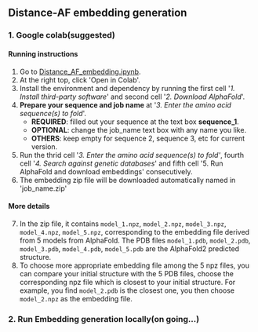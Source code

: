 ## Distance-AF embedding generation
### 1. Google colab(suggested)
#### Running instructions
 1. Go to [Distance_AF_embedding.ipynb](https://github.com/kiharalab/Distance-AF/blob/main/Distance_AF_embedding.ipynb).
 2. At the right top, click 'Open in Colab'.
 3. Install the environment and dependency by running the first cell '*1. Install third-party software*' and second cell '*2. Download AlphaFold*'.
 4. **Prepare your sequence and job name** at '*3. Enter the amino acid sequence(s) to fold*'.
 	 + **REQUIRED**: filled out your sequence at the text box **sequence_1**.
	 + **OPTIONAL**: change the job_name text box with any name you like.
	 + **OTHERS**: keep empty for sequence 2, sequence 3, etc for current version.
 5. Run the thrid cell '*3. Enter the amino acid sequence(s) to fold'*, fourth cell '*4. Search against genetic databases*' and fifth cell '5. Run AlphaFold and download embeddings' consecutively.
 6. The embedding zip file will be downloaded automatically named in 'job_name.zip'
#### More details
 
 7. In the zip file, it contains `model_1.npz`,  `model_2.npz`,  `model_3.npz`,  `model_4.npz`,  `model_5.npz`, corresponding to the embedding file derived from 5 models from AlphaFold. The PDB files `model_1.pdb`, `model_2.pdb`, `model_3.pdb`, `model_4.pdb`, `model_5.pdb` are the AlphaFold2 predicted structure.
 8. To choose more appropriate embedding file among the 5 npz files, you can compare your initial structure with the 5 PDB files, choose the corresponding npz file which is closest to your initial structure. For example, you find `model_2.pdb` is the closest one, you then choose `model_2.npz` as the embedding file.
### 2. Run Embedding generation locally(on going...)
